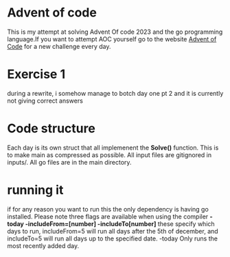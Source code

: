 # Advent of code
This is my attempt at solving Advent Of code 2023 and the go programming language.If you want to attempt AOC yourself go to the website [Advent of Code](https://adventofcode.com) for a new challenge every day.
# Exercise 1
during a rewrite, i somehow manage to botch day one pt 2 and it is currently not giving correct answers


# Code structure
Each day is its own struct that all implemenent the **Solve()** function. This is to make main as compressed as possible. All input files are gitignored in inputs/. All go files are in the main directory.

# running it 
if for any reason you want to run this the only dependency is having go installed. Please note three flags are available when using the compiler
**-today -includeFrom=[number] -includeTo[number]** these specify which days to run, includeFrom=5 will run all days after the 5th of december, and includeTo=5 will run all days up to the specified date. -today Only runs the most recently added day.

